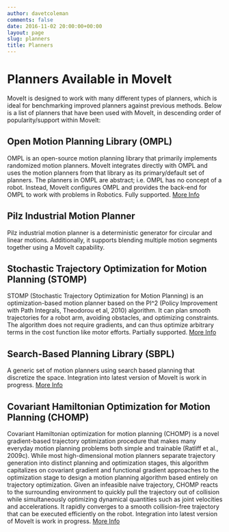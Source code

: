 ```yaml
---
author: davetcoleman
comments: false
date: 2016-11-02 20:00:00+00:00
layout: page
slug: planners
title: Planners
---
```


# Planners Available in MoveIt

MoveIt is designed to work with many different types of planners, which is ideal for benchmarking improved planners against previous methods. Below is a list of planners that have been used with MoveIt, in descending order of popularity/support within MoveIt:

## Open Motion Planning Library (OMPL)

OMPL is an open-source motion planning library that primarily implements randomized motion planners. MoveIt integrates directly with OMPL and uses the motion planners from that library as its primary/default set of planners. The planners in OMPL are abstract; i.e. OMPL has no concept of a robot. Instead, MoveIt configures OMPL and provides the back-end for OMPL to work with problems in Robotics. Fully supported. [More Info](http://ompl.kavrakilab.org/)

## Pilz Industrial Motion Planner
Pilz industrial motion planner is a deterministic generator for circular and linear motions. Additionally, it supports blending multiple motion segments together using a MoveIt capability.

## Stochastic Trajectory Optimization for Motion Planning (STOMP)

STOMP (Stochastic Trajectory Optimization for Motion Planning) is an optimization-based motion planner based on the PI^2 (Policy Improvement with Path Integrals, Theodorou et al, 2010) algorithm. It can plan smooth trajectories for a robot arm, avoiding obstacles, and optimizing constraints. The algorithm does not require gradients, and can thus optimize arbitrary terms in the cost function like motor efforts. Partially supported. [More Info](http://wiki.ros.org/stomp_motion_planner)

## Search-Based Planning Library (SBPL)

A generic set of motion planners using search based planning that discretize the space. Integration into latest version of MoveIt is work in progress. [More Info](http://wiki.ros.org/sbpl)

## Covariant Hamiltonian Optimization for Motion Planning (CHOMP)

Covariant Hamiltonian optimization for motion planning (CHOMP) is a novel gradient-based trajectory optimization procedure that makes many everyday motion planning problems both simple and trainable (Ratliff et al., 2009c). While most high-dimensional motion planners separate trajectory generation into distinct planning and optimization stages, this algorithm capitalizes on covariant gradient and functional gradient approaches to the optimization stage to design a motion planning algorithm based entirely on trajectory optimization. Given an infeasible naive trajectory, CHOMP reacts to the surrounding environment to quickly pull the trajectory out of collision while simultaneously optimizing dynamical quantities such as joint velocities and accelerations. It rapidly converges to a smooth collision-free trajectory that can be executed efficiently on the robot. Integration into latest version of MoveIt is work in progress. [More Info](http://www.nathanratliff.com/thesis-research/chomp)
